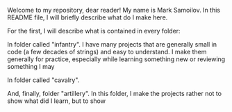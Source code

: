 Welcome to my repository, dear reader! My name is Mark Samoilov. In this README file, I will briefly describe what do I make here.


For the first, I will describe what is contained in every folder:

In folder called "infantry". I have many projects that are generally small in code (a few decades of strings) and easy to understand. I make them generally for practice, especially while learning something new or reviewing something I may 

In folder called "cavalry".

And, finally, folder "artillery". In this folder, I make the projects rather not to show what did I learn, but to show 